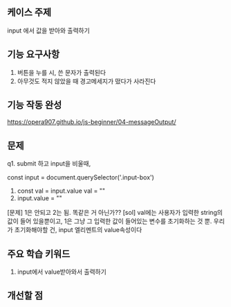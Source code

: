 ## 케이스 주제

input 에서 값을 받아와 출력하기

## 기능 요구사항

1. 버튼을 누를 시, 쓴 문자가 출력된다
2. 아무것도 적지 않았을 때 경고메세지가 떴다가 사라진다

## 기능 작동 완성

https://opera907.github.io/js-beginner/04-messageOutput/

## 문제

q1. submit 하고 input을 비울때,

const input = document.querySelector('.input-box')

1.  const val = input.value
    val = ""
2.  input.value = ""

[문제] 1은 안되고 2는 됨. 똑같은 거 아닌가??
[sol] val에는 사용자가 입력한 string의 값이 들어 있을뿐이고, 1은 그냥 그 입력한 값이 들어있는 변수를 초기화하는 것 뿐.
우리가 초기화해야할 건, input 엘리멘트의 value속성이다

## 주요 학습 키워드

1. input에서 value받아와서 출력하기

## 개선할 점
